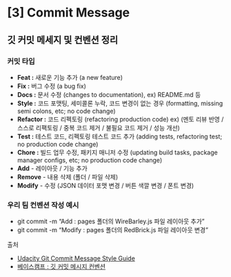 # [3] Commit Message

## 깃 커밋 메세지 및 컨벤션 정리

### 커밋 타입

- **Feat :** 새로운 기능 추가 (a new feature)
- **Fix :** 버그 수정 (a bug fix)
- **Docs :** 문서 수정 (changes to documentation), ex) README.md 등
- **Style :** 코드 포맷팅, 세미콜론 누락, 코드 변경이 없는 경우 (formatting, missing semi colons, etc; no code change)
- **Refactor :** 코드 리펙토링 (refactoring production code) ex) (멘토 리뷰 반영 / 스스로 리팩토링 / 중복 코드 제거 / 불필요 코드 제거 / 성능 개선)
- **Test :** 테스트 코드, 리펙토링 테스트 코드 추가 (adding tests, refactoring test; no production code change)
- **Chore :** 빌드 업무 수정, 패키지 매니저 수정 (updating build tasks, package manager configs, etc; no production code change)
- **Add** - 레이아웃 / 기능 추가
- **Remove** - 내용 삭제 (폴더 / 파일 삭제)
- **Modify** - 수정 (JSON 데이터 포맷 변경 / 버튼 색깔 변경 / 폰트 변경)
  </br>

### 우리 팀 컨벤션 작성 예시

- git commit -m “Add : pages 폴더의 WireBarley.js 파일 레이아웃 추가”
- git commit -m “Modify : pages 폴더의 RedBrick.js 파일 레이아웃 변경”

출처

<ul>
    <li><a href=https://udacity.github.io/git-styleguide/>Udacity Git Commit Message Style Guide</a></li>
    <li><a href=https://webruden.tistory.com/486>베이스캠프 : 깃 커밋 메시지 컨벤션</a></li>
</ul>
